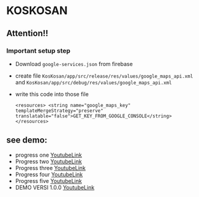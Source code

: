 # KOSKOSAN

## Attention!!
### Important setup step

* Download ```google-services.json``` from firebase

* create file ```KosKosan/app/src/release/res/values/google_maps_api.xml``` and ```KosKosan/app/src/debug/res/values/google_maps_api.xml```

* write this code into those file 

    ```<resources> <string name="google_maps_key" templateMergeStrategy="preserve" translatable="false">GET_KEY_FROM_GOOGLE_CONSOLE</string> </resources>```

## see demo:

* progress one [YoutubeLink](https://youtu.be/kQav4L1PtpI)
* Progress two [YoutubeLink](https://www.youtube.com/watch?v=Gx2s2B3gDE4)
* Progress three [YoutubeLink](https://www.youtube.com/watch?v=Pt-j02MUTnk)
* Progress four [YoutubeLink](https://youtu.be/_XolURy0eyA)
* Progress five [YoutubeLink](https://youtu.be/TVoLfZ9hbjI)
* DEMO VERSI 1.0.0 [YoutubeLink](https://youtu.be/_XolURy0eyA)